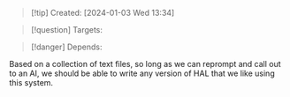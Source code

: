 
>[!tip] Created: [2024-01-03 Wed 13:34]

>[!question] Targets: 

>[!danger] Depends: 

Based on a collection of text files, so long as we can reprompt and call out to an AI, we should be able to write any version of HAL that we like using this system.
